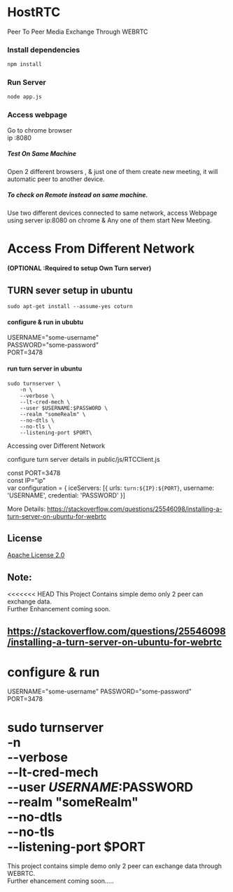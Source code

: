 # HostRTC
Peer To Peer Media Exchange Through WEBRTC


### Install dependencies

```bash
npm install
```

### Run Server

```bash
node app.js
```



### Access webpage 
Go to chrome browser \
ip :8080

##### Test On Same Machine 
Open 2 different browsers ,
& just one of them create new meeting, it will  automatic peer to another device.

##### To check on Remote instead on same machine. 
Use two different devices connected to same network, access Webpage using server ip:8080 on chrome & Any one of them  start New Meeting.





# Access From Different Network  
#### (OPTIONAL :Required to setup Own Turn server)

## TURN sever setup in ubuntu

```sudo apt-get install --assume-yes coturn```


#### configure & run in ububtu
USERNAME="some-username" \
PASSWORD="some-password"\
PORT=3478

#### run turn server in ubuntu
```
sudo turnserver \
    -n \
    --verbose \
    --lt-cred-mech \
    --user $USERNAME:$PASSWORD \
    --realm "someRealm" \
    --no-dtls \
    --no-tls \
    --listening-port $PORT\
```

Accessing over Different Network

configure turn server details in public/js/RTCClient.js

const PORT=3478\
const IP="ip"\
var configuration = { 
    iceServers: [{
        urls: `turn:${IP}:${PORT}`,
        username: 'USERNAME',
        credential: 'PASSWORD'
      }]

More Details:
https://stackoverflow.com/questions/25546098/installing-a-turn-server-on-ubuntu-for-webrtc




## License
[Apache License 2.0](https://github.com/vishalabhang/HostRTC/blob/master/LICENSE)


## Note:
<<<<<<< HEAD
This Project Contains simple demo only 2 peer can exchange data. \
Further Enhancement coming soon.


## https://stackoverflow.com/questions/25546098/installing-a-turn-server-on-ubuntu-for-webrtc


# configure & run
USERNAME="some-username"
PASSWORD="some-password"
PORT=3478

 
sudo turnserver \
    -n \
    --verbose \
    --lt-cred-mech \
    --user $USERNAME:$PASSWORD \
    --realm "someRealm" \
    --no-dtls \
    --no-tls \
    --listening-port $PORT
======================================
This project contains simple demo only 2 peer can exchange data through WEBRTC. \
Further ehancement coming soon.....

